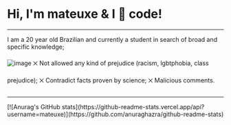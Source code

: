 # Hi, I'm mateuxe & I &#x1F90D; code!
<hr>
    I am a 20 year old Brazilian and currently a student in search of broad and specific knowledge;

![image]({})
           ྾ Not allowed any kind of prejudice (racism, lgbtphobia, class prejudice);
           ྾ Contradict facts proven by science;
           ྾ Malicious comments.      
<hr>
 [![Anurag's GitHub stats](https://github-readme-stats.vercel.app/api?username=mateuxe)](https://github.com/anuraghazra/github-readme-stats)

